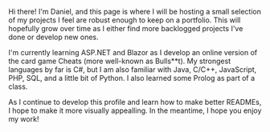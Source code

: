Hi there! I'm Daniel, and this page is where I will be hosting a small selection of my projects I feel are robust enough to keep on a portfolio.
This will hopefully grow over time as I either find more backlogged projects I've done or develop new ones.

I'm currently learning ASP.NET and Blazor as I develop an online version of the card game Cheats (more well-known as Bulls**t).
My strongest languages by far is C#, but I am also familiar with Java, C/C++, JavaScript, PHP, SQL, and a little bit of Python.
I also learned some Prolog as part of a class.

As I continue to develop this profile and learn how to make better READMEs, I hope to make it more visually appealling.
In the meantime, I hope you enjoy my work!

<!---
millerd2k2/millerd2k2 is a ✨ special ✨ repository because its `README.md` (this file) appears on your GitHub profile.
You can click the Preview link to take a look at your changes.
--->
